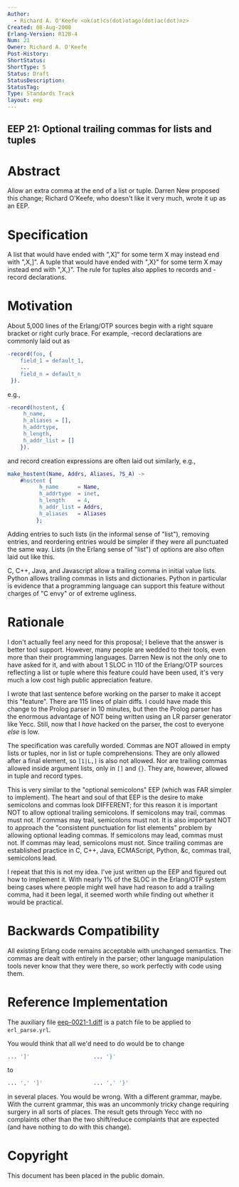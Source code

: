 ```yaml
---
Author:
  - Richard A. O'Keefe <ok(at)cs(dot)otago(dot)ac(dot)nz>
Created: 08-Aug-2008
Erlang-Version: R12B-4
Num: 21
Owner: Richard A. O'Keefe
Post-History: 
ShortStatus: 
ShortType: S
Status: Draft
StatusDescription: 
StatusTag: 
Type: Standards Track
layout: eep
---
```

EEP 21: Optional trailing commas for lists and tuples
----

Abstract
========

Allow an extra comma at the end of a list or tuple.
Darren New proposed this change; Richard O'Keefe, who doesn't
like it very much, wrote it up as an EEP.

Specification
=============

A list that would have ended with ",X]" for some term X
may instead end with ",X,]".
A tuple that would have ended with ",X}" for some term X
may instead end with ",X,}".
The rule for tuples also applies to records and -record
declarations.

Motivation
==========

About 5,000 lines of the Erlang/OTP sources begin with a right
square bracket or right curly brace.  For example, -record
declarations are commonly laid out as

```erlang
-record(foo, {
    field_1 = default_1,
    ...
    field_n = default_n
 }).
```

e.g.,

```erlang
-record(hostent, {
     h_name,
     h_aliases = [],
     h_addrtype,
     h_length,
     h_addr_list = []
    }).
```

and record creation expressions are often laid out similarly, e.g.,

```erlang
make_hostent(Name, Addrs, Aliases, ?S_A) ->
    #hostent {
          h_name      = Name,
          h_addrtype  = inet,
          h_length    = 4,
          h_addr_list = Addrs,
          h_aliases   = Aliases
         };
```

Adding entries to such lists (in the informal sense of "list"),
removing entries, and reordering entries would be simpler if they
were all punctuated the same way.  Lists (in the Erlang sense of
"list") of options are also often laid out like this.

C, C++, Java, and Javascript allow a trailing comma in
initial value lists.  Python allows trailing commas in lists and
dictionaries.  Python in particular is evidence that a programming
language can support this feature without charges of "C envy" or
of extreme ugliness.

Rationale
=========

I don't actually feel any need for this proposal; I believe that
the answer is better tool support.  However, many people are
wedded to their tools, even more than their programming languages.
Darren New is not the only one to have asked for it, and with
about 1 SLOC in 110 of the Erlang/OTP sources reflecting a list or
tuple where this feature could have been used, it's very much a
low cost high public appreciation feature.

I wrote that last sentence before working on the parser to make it
accept this "feature".  There are 115 lines of plain diffs.  I
could have made this change to the Prolog parser in 10 minutes,
but then the Prolog parser has the enormous advantage of NOT being
written using an LR parser generator like Yecc.  Still, now that I
*have* hacked on the parser, the cost to everyone *else* is low.

The specification was carefully worded.  Commas are NOT allowed in
empty lists or tuples, nor in list or tuple comprehensions.  They
are only allowed after a final element, so `[1|L,]` is also not
allowed.  Nor are trailing commas allowed inside argument lists,
only in `[]` and `{}`.  They are, however, allowed in tuple and
record types.

This is very similar to the "optional semicolons" EEP (which was
FAR simpler to implement).  The heart and soul of that EEP is the
desire to make semicolons and commas look DIFFERENT; for this
reason it is important NOT to allow optional trailing semicolons.
If semicolons may trail, commas must not.
If commas may trail, semicolons must not.
It is also important NOT to approach the "consistent punctuation
for list elements" problem by allowing optional leading commas.
If semicolons may lead, commas must not.
If commas may lead, semicolons must not.
Since trailing commas are established practice in C, C++, Java,
ECMAScript, Python, &c, commas trail, semicolons lead.

I repeat that this is not my idea.  I've just written up the EEP
and figured out how to implement it.  With nearly 1% of the SLOC
in the Erlang/OTP system being cases where people might well have
had reason to add a trailing comma, had it been legal, it seemed
worth while finding out whether it would be practical.

Backwards Compatibility
=======================

All existing Erlang code remains acceptable with unchanged
semantics.  The commas are dealt with entirely in the parser;
other language manipulation tools never know that they were
there, so work perfectly with code using them.

Reference Implementation
========================

The auxiliary file [eep-0021-1.diff][]
is a patch file to be applied to `erl_parse.yrl`.

You would think that all we'd need to do would be to change

```erlang
... ']'                    ... '}'
```

to

```erlang
... ',' ']'                ... ',' '}'
```

in several places.  You would be wrong.  With a different grammar,
maybe.  With the current grammar, this was an uncommonly tricky
change requiring surgery in all sorts of places.  The result gets
through Yecc with no complaints other than the two shift/reduce
complaints that are expected (and have nothing to do with this change).

[eep-0021-1.diff]: eep-0021-1.diff "Patch for erl_parse.yrl"

Copyright
=========

This document has been placed in the public domain.

[EmacsVar]: <> "Local Variables:"
[EmacsVar]: <> "mode: indented-text"
[EmacsVar]: <> "indent-tabs-mode: nil"
[EmacsVar]: <> "sentence-end-double-space: t"
[EmacsVar]: <> "fill-column: 70"
[EmacsVar]: <> "coding: utf-8"
[EmacsVar]: <> "End:"